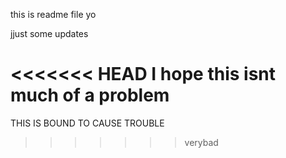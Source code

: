 this is readme file yo


jjust some updates


<<<<<<< HEAD
I hope this isnt much of a problem
=======
THIS IS BOUND TO CAUSE TROUBLE
>>>>>>> verybad
